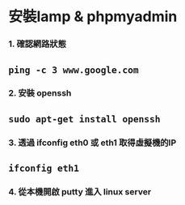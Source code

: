 
# **安裝lamp & phpmyadmin**


### 1. 確認網路狀態

## ```ping -c 3 www.google.com```

### 2. 安裝 openssh

## ```sudo apt-get install openssh```

### 3. 透過 ifconfig eth0 或 eth1 取得虛擬機的IP

## ```ifconfig eth1```

### 4. 從本機開啟 putty 進入 linux server



